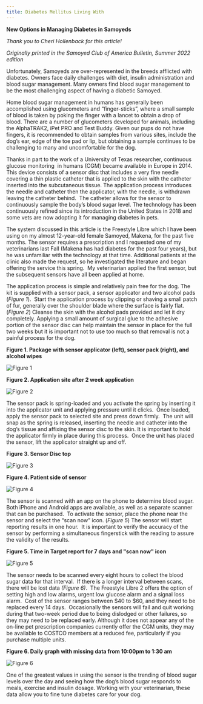 ```yaml
---
title: Diabetes Mellitus Living With
---
```

**New Options in Managing Diabetes in Samoyeds**

*Thank you to Cheri Hollenback for this article!*  

*Originally printed in the Samoyed Club of America Bulletin, Summer 2022 edition*

Unfortunately, Samoyeds are over-represented in the breeds afflicted with diabetes. Owners face daily challenges with diet, insulin administration and blood sugar management. Many owners find blood sugar management to be the most challenging aspect of having a diabetic Samoyed.

Home blood sugar management in humans has generally been accomplished using glucometers and “finger-sticks”, where a small sample of blood is taken by poking the finger with a lancet to obtain a drop of blood. There are a number of glucometers developed for animals, including the AlphaTRAK2, iPet PRO and Test Buddy. Given our pups do not have fingers, it is recommended to obtain samples from various sites, include the dog’s ear, edge of the toe pad or lip, but obtaining a sample continues to be challenging to many and uncomfortable for the dog.

Thanks in part to the work of a University of Texas researcher, continuous glucose monitoring  in humans (CGM) became available in Europe in 2014. This device consists of a sensor disc that includes a very fine needle covering a thin plastic catheter that is applied to the skin with the catheter inserted into the subcutaneous tissue. The application process introduces the needle and catheter then the applicator, with the needle, is withdrawn leaving the catheter behind.  The catheter allows for the sensor to continuously sample the body’s blood sugar level. The technology has been continuously refined since its introduction in the United States in 2018 and some vets are now adopting it for managing diabetes in pets.

The system discussed in this article is the Freestyle Libre which I have been using on my almost 12-year-old female Samoyed, Makena, for the past five months. The sensor requires a prescription and I requested one of my veterinarians last Fall (Makena has had diabetes for the past four years), but he was unfamiliar with the technology at that time. Additional patients at the clinic also made the request, so he investigated the literature and began offering the service this spring.  My veterinarian applied the first sensor, but the subsequent sensors have all been applied at home.

The application process is simple and relatively pain free for the dog. The kit is supplied with a sensor pack, a sensor applicator and two alcohol pads (*Figure 1*).  Start the application process by clipping or shaving a small patch of fur, generally over the shoulder blade where the surface is fairly flat. (*Figure 2*) Cleanse the skin with the alcohol pads provided and let it dry completely. Applying a small amount of surgical glue to the adhesive portion of the sensor disc can help maintain the sensor in place for the full two weeks but it is important not to use too much so that removal is not a painful process for the dog.

**Figure 1. Package with sensor applicator (left), sensor pack (right), and alcohol wipes**

![Figure 1](/files/diabetesfigure-1.jpg "Figure 1")

**Figure 2. Application site after 2 week application**

![Figure 2](/files/diabetesfigure-2.jpg "Figure 2")

The sensor pack is spring-loaded and you activate the spring by inserting it into the applicator unit and applying pressure until it clicks.  Once loaded, apply the sensor pack to selected site and press down firmly.  The unit will snap as the spring is released, inserting the needle and catheter into the dog’s tissue and affixing the sensor disc to the skin. It is important to hold the applicator firmly in place during this process.  Once the unit has placed the sensor, lift the applicator straight up and off.

**Figure 3. Sensor Disc top**

![Figure 3](/files/diabetesfigure-3.jpg "Figure 3")

**Figure 4. Patient side of sensor**

![Figure 4](/files/diabetesfigure-4.jpg "Figure 4")

The sensor is scanned with an app on the phone to determine blood sugar.  Both iPhone and Android apps are available, as well as a separate scanner that can be purchased.  To activate the sensor, place the phone near the sensor and select the “scan now” icon. (*Figure 5*) The sensor will start reporting results in one hour.  It is important to verify the accuracy of the sensor by performing a simultaneous fingerstick with the reading to assure the validity of the results. 

**Figure 5. Time in Target report for 7 days and "scan now" icon**

![Figure 5](/files/diabetesfigure-5.jpg "Figure 5")

The sensor needs to be scanned every eight hours to collect the blood sugar data for that interval.  If there is a longer interval between scans, there will be lost data *(Figure 6)*.  The Freestyle Libre 2 offers the option of setting high and low alarms, urgent low glucose alarm and a signal loss alarm.  Cost of the sensor ranges between $40 to $60, and they need to be replaced every 14 days.  Occasionally the sensors will fail and quit working during that two-week period due to being dislodged or other failures, so they may need to be replaced early. Although it does not appear any of the on-line pet prescription companies currently offer the CGM units, they may be available to COSTCO members at a reduced fee, particularly if you purchase multiple units.

**Figure 6. Daily graph with missing data from 10:00pm to 1:30 am**

![Figure 6](/files/diabetesfigure-6.jpg "Figure 6")

One of the greatest values in using the sensor is the trending of blood sugar levels over the day and seeing how the dog’s blood sugar responds to meals, exercise and insulin dosage. Working with your veterinarian, these data allow you to fine tune diabetes care for your dog.